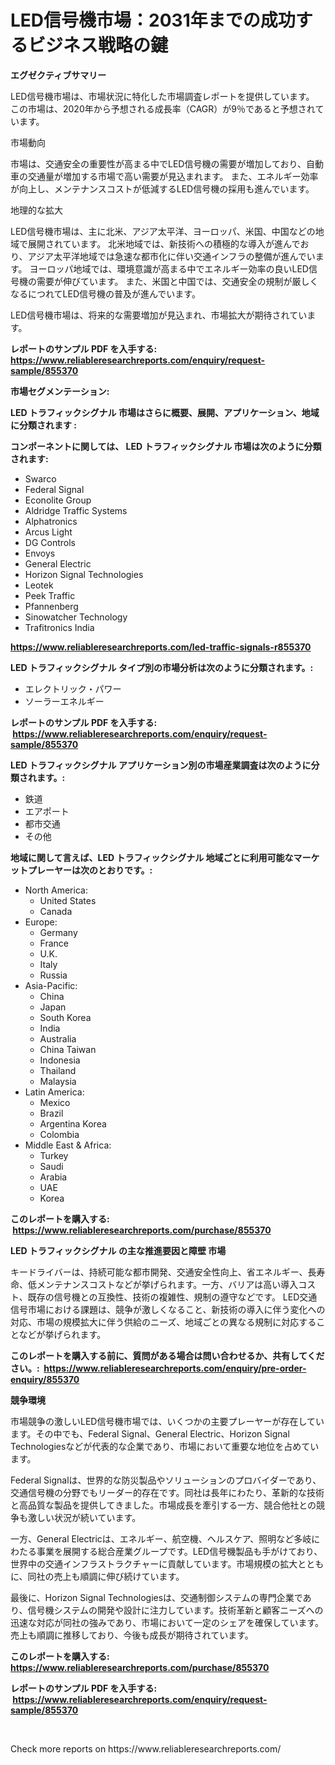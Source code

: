 <p><h1>LED信号機市場：2031年までの成功するビジネス戦略の鍵</h1></p><p><strong>エグゼクティブサマリー</strong></p>
<p><p>LED信号機市場は、市場状況に特化した市場調査レポートを提供しています。 この市場は、2020年から予想される成長率（CAGR）が9％であると予想されています。</p><p>市場動向</p><p>市場は、交通安全の重要性が高まる中でLED信号機の需要が増加しており、自動車の交通量が増加する市場で高い需要が見込まれます。 また、エネルギー効率が向上し、メンテナンスコストが低減するLED信号機の採用も進んでいます。</p><p>地理的な拡大</p><p>LED信号機市場は、主に北米、アジア太平洋、ヨーロッパ、米国、中国などの地域で展開されています。 北米地域では、新技術への積極的な導入が進んでおり、アジア太平洋地域では急速な都市化に伴い交通インフラの整備が進んでいます。 ヨーロッパ地域では、環境意識が高まる中でエネルギー効率の良いLED信号機の需要が伸びています。 また、米国と中国では、交通安全の規制が厳しくなるにつれてLED信号機の普及が進んでいます。</p><p>LED信号機市場は、将来的な需要増加が見込まれ、市場拡大が期待されています。</p></p>
<p><strong>レポートのサンプル PDF を入手する: <a href="https://www.reliableresearchreports.com/enquiry/request-sample/855370">https://www.reliableresearchreports.com/enquiry/request-sample/855370</a></strong></p>
<p><strong>市場セグメンテーション:</strong></p>
<p><strong> LED トラフィックシグナル 市場はさらに概要、展開、アプリケーション、地域に分類されます :</strong></p>
<p><strong>コンポーネントに関しては、 LED トラフィックシグナル 市場は次のように分類されます: &nbsp;</strong></p>
<p><ul><li>Swarco</li><li>Federal Signal</li><li>Econolite Group</li><li>Aldridge Traffic Systems</li><li>Alphatronics</li><li>Arcus Light</li><li>DG Controls</li><li>Envoys</li><li>General Electric</li><li>Horizon Signal Technologies</li><li>Leotek</li><li>Peek Traffic</li><li>Pfannenberg</li><li>Sinowatcher Technology</li><li>Trafitronics India</li></ul></p>
<p><strong><a href="https://www.reliableresearchreports.com/led-traffic-signals-r855370">https://www.reliableresearchreports.com/led-traffic-signals-r855370</a></strong></p>
<p><strong> LED トラフィックシグナル タイプ別の市場分析は次のように分類されます。:</strong></p>
<p><ul><li>エレクトリック・パワー</li><li>ソーラーエネルギー</li></ul></p>
<p><strong>レポートのサンプル PDF を入手する: &nbsp;<a href="https://www.reliableresearchreports.com/enquiry/request-sample/855370">https://www.reliableresearchreports.com/enquiry/request-sample/855370</a></strong></p>
<p><strong> LED トラフィックシグナル アプリケーション別の市場産業調査は次のように分類されます。:</strong></p>
<p><ul><li>鉄道</li><li>エアポート</li><li>都市交通</li><li>その他</li></ul></p>
<p><strong>地域に関して言えば、LED トラフィックシグナル 地域ごとに利用可能なマーケットプレーヤーは次のとおりです。:</strong></p>
<p><ul>
    <li>
        North America:
        <ul>
            <li>United States</li>
            <li>Canada</li>
        </ul>
    </li>
    <li>
        Europe:
        <ul>
            <li>Germany</li>
            <li>France</li>
            <li>U.K.</li>
            <li>Italy</li>
            <li>Russia</li>
        </ul>
    </li>
    <li>
        Asia-Pacific:
        <ul>
            <li>China</li>
            <li>Japan</li>
            <li>South Korea</li>
            <li>India</li>
            <li>Australia</li>
            <li>China Taiwan</li>
            <li>Indonesia</li>
            <li>Thailand</li>
            <li>Malaysia</li>
        </ul>
    </li>
    <li>
        Latin America:
        <ul>
            <li>Mexico</li>
            <li>Brazil</li>
            <li>Argentina Korea</li>
            <li>Colombia</li>
        </ul>
    </li>
    <li>
        Middle East & Africa:
        <ul>
            <li>Turkey</li>
            <li>Saudi</li>
            <li>Arabia</li>
            <li>UAE</li>
            <li>Korea</li>
        </ul>
    </li>
    </ul></p>
<p><strong>このレポートを購入する: &nbsp;<a href="https://www.reliableresearchreports.com/purchase/855370">https://www.reliableresearchreports.com/purchase/855370</a></strong></p>
<p><strong>LED トラフィックシグナル の主な推進要因と障壁 市場</strong></p>
<p><p>キードライバーは、持続可能な都市開発、交通安全性向上、省エネルギー、長寿命、低メンテナンスコストなどが挙げられます。一方、バリアは高い導入コスト、既存の信号機との互換性、技術の複雑性、規制の遵守などです。 LED交通信号市場における課題は、競争が激しくなること、新技術の導入に伴う変化への対応、市場の規模拡大に伴う供給のニーズ、地域ごとの異なる規制に対応することなどが挙げられます。</p></p>
<p><strong>このレポートを購入する前に、質問がある場合は問い合わせるか、共有してください。:&nbsp; <a href="https://www.reliableresearchreports.com/enquiry/pre-order-enquiry/855370">https://www.reliableresearchreports.com/enquiry/pre-order-enquiry/855370</a></strong></p>
<p><strong>競争環境</strong></p>
<p><p>市場競争の激しいLED信号機市場では、いくつかの主要プレーヤーが存在しています。その中でも、Federal Signal、General Electric、Horizon Signal Technologiesなどが代表的な企業であり、市場において重要な地位を占めています。</p><p>Federal Signalは、世界的な防災製品やソリューションのプロバイダーであり、交通信号機の分野でもリーダー的存在です。同社は長年にわたり、革新的な技術と高品質な製品を提供してきました。市場成長を牽引する一方、競合他社との競争も激しい状況が続いています。</p><p>一方、General Electricは、エネルギー、航空機、ヘルスケア、照明など多岐にわたる事業を展開する総合産業グループです。LED信号機製品も手がけており、世界中の交通インフラストラクチャーに貢献しています。市場規模の拡大とともに、同社の売上も順調に伸び続けています。</p><p>最後に、Horizon Signal Technologiesは、交通制御システムの専門企業であり、信号機システムの開発や設計に注力しています。技術革新と顧客ニーズへの迅速な対応が同社の強みであり、市場において一定のシェアを確保しています。売上も順調に推移しており、今後も成長が期待されています。</p></p>
<p><strong>このレポートを購入する: &nbsp; <a href="https://www.reliableresearchreports.com/purchase/855370">https://www.reliableresearchreports.com/purchase/855370</a></strong></p>
<p><strong>レポートのサンプル PDF を入手する: &nbsp;<a href="https://www.reliableresearchreports.com/enquiry/request-sample/855370">https://www.reliableresearchreports.com/enquiry/request-sample/855370</a></strong><strong></strong></p>
<p>&nbsp;</p>
<p>Check more reports on https://www.reliableresearchreports.com/</p>